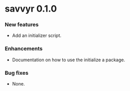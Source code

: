 # savvyr 0.1.0

### New features

* Add an initializer script.

### Enhancements

* Documentation on how to use the initialize a package.

### Bug fixes

* None.
